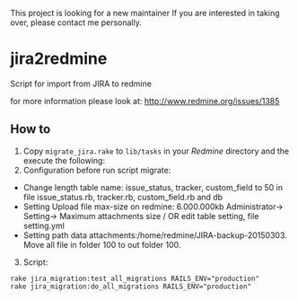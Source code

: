 This project is looking for a new maintainer
If you are interested in taking over, please contact me personally.

jira2redmine
============

Script for import from JIRA to redmine

for more information please look at: http://www.redmine.org/issues/1385

## How to

1. Copy `migrate_jira.rake` to `lib/tasks` in your *Redmine* directory and the execute the following:
2. Configuration before run script migrate:
  - Change length table name: issue_status, tracker, custom_field to 50 in file issue_status.rb, tracker.rb, custom_field.rb and db
  - Setting Upload file max-size on redmine: 6.000.000kb Administrator-> Setting-> Maximum attachments size / OR edit table setting, file setting.yml
  - Setting path data attachments:/home/redmine/JIRA-backup-20150303. Move all file in folder 100 to out folder 100.
3. Script:
```
rake jira_migration:test_all_migrations RAILS_ENV="production"
rake jira_migration:do_all_migrations RAILS_ENV="production"
```

